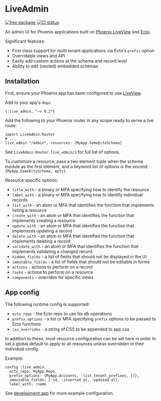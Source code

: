 # LiveAdmin

[![hex package](https://img.shields.io/hexpm/v/live_admin.svg)](https://hex.pm/packages/live_admin)
[![CI status](https://github.com/tfwright/live_admin/workflows/CI/badge.svg)](https://github.com/tfwright/live_admin/actions)

An admin UI for Phoenix applications built on [Phoenix LiveView](https://github.com/phoenixframework/phoenix_live_view) and [Ecto](https://github.com/elixir-ecto/ecto/).

Significant features:

* First class support for multi tenant applications via Ecto's `prefix` option
* Overridable views and API
* Easily add custom actions at the schema and record level
* Ability to edit (nested) embedded schemas

## Installation

First, ensure your Phoenix app has been configured to use [LiveView](https://hexdocs.pm/phoenix_live_view/installation.html).

Add to your app's `deps`:

```
{:live_admin, "~> 0.2"}
```

Add the following to your Phoenix router in any scope ready to serve a live route:

```
import LiveAdmin.Router
# ...
live_admin "/admin", resources: [MyApp.SomeEctoSchema]
```

See `LiveAdmin.Router.live_admin/2` for full list of options.

To customize a resource, pass a two element tuple when the schema module as the first element, and a keyword list of options is the second: `{MyApp.SomeEctoSchema, opts}`

Resource specific options:

* `title_with` - a binary or MFA specifying how to identify the resource
* `label_with` - a binary or MFA specifying how to identify individual records
* `list_with` - an atom or MFA that identifies the function that implements listing a resource
* `create_with` - an atom or MFA that identifies the function that implements creating a resource
* `update_with` - an atom or MFA that identifies the function that implements updating a record
* `delete_with` - an atom or MFA that identifies the function that implements deleting a record
* `validate_with` - an atom or MFA that identifies the function that implements validating a changed record
* `hidden_fields` - a list of fields that should not be displayed in the UI
* `immutable_fields` - a list of fields that should not be editable in forms
* `actions` - actions to perform on a record
* `tasks` - actions to perform on a resource
* `components` - overrides for specific views

## App config

The following runtime config is supported:

* `ecto_repo` - the Ecto repo to use for db operations
* `prefix_options` - a list or MFA specifying `prefix` options to be passed to Ecto functions
* `css_overrides` - a string of CSS to be appended to app css

In addition to these, most resource configuration can be set here in order to set a global default to apply to all resources unless overridden in their individual config.

Example:

```
config :live_admin,
  ecto_repo: MyApp.Repo,
  prefix_options: {MyApp.Accounts, :list_tenant_prefixes, []},
  immutable_fields: [:id, :inserted_at, :updated_at],
  label_with: :name
```

See [development app](/dev.exs) for more example configuration.
